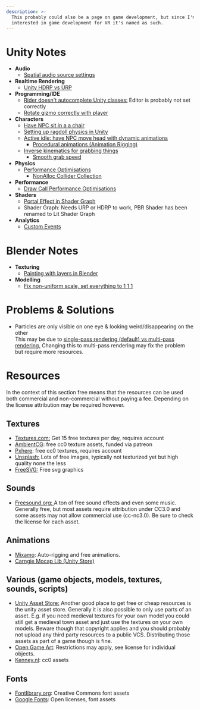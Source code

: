 ```yaml
---
description: >-
  This probably could also be a page on game development, but since I'm mainly
  interested in game development for VR it's named as such.
---
```

# Unity Notes

* **Audio**
  * [Spatial audio source settings](https://subscription.packtpub.com/book/game\_development/9781787286450/1/01lvl1sec12/3d-sound-and-spatial-blending)
* **Realtime Rendering**
  * [Unity HDRP vs URP](https://www.youtube.com/watch?v=5MuA92xUJCA)
* **Programming/IDE**
  * [Rider doesn't autocomplete Unity classes:](https://rider-support.jetbrains.com/hc/en-us/community/posts/360010059320--Resolved-RIDER-2020-02-04-Rider-doesn-t-autocomplete-anything-from-Unity) Editor is probably not set correctly
  * [Rotate gizmo correctly with player](https://stackoverflow.com/questions/57982000/how-to-change-the-orientation-for-an-overlapbox-and-a-gizmo)
* **Characters**
  * [Have NPC sit in a a chair](https://www.youtube.com/watch?v=bRIpwQUUN24)
  * [Setting up ragdoll physics in Unity](https://www.youtube.com/watch?v=DInV-jHm9rk)
  * [Active idle: have NPC move head with dynamic animations](https://www.youtube.com/watch?v=T7AdzwW7n2I)
    * [Procedural animations (Animation Rigging)](https://www.youtube.com/watch?v=saOHaHKSOi0\&t=1s)
  * [Inverse kinematics for grabbing things](https://docs.unity3d.com/Manual/InverseKinematics.html)
    * [Smooth grab speed](https://forum.unity.com/threads/how-to-smooth-ik-setikpositionweight.324836/)
* **Physics**
  * [Performance Optimisations](https://www.youtube.com/watch?v=pTz3LMQpvfA)
    * [NonAlloc Collider Collection](https://youtu.be/pTz3LMQpvfA?t=617)
* **Performance**
  * [Draw Call Performance Optimisations](https://www.youtube.com/watch?v=IrYPkSIvpIw)
* **Shaders**
  * [Portal Effect in Shader Graph](https://www.youtube.com/watch?v=w0znZIuvQ2I)
  * Shader Graph: Needs URP or HDRP to work, PBR Shader has been renamed to Lit Shader Graph
* **Analytics**
  * [Custom Events](https://docs.unity.com/analytics/RecordingCustomEvents.html)

# Blender Notes

* **Texturing**
  * [Painting with layers in Blender](https://www.youtube.com/watch?v=fCRivuw9N7U)
* **Modelling**
  * [Fix non-uniform scale, set everything to 1 1 1](https://blender.stackexchange.com/questions/31769/how-to-set-the-current-scale-to-1)

# Problems & Solutions

* Particles are only visible on one eye & looking weird/disappearing on the other\
  This may be due to [single-pass rendering (default) vs multi-pass rendering.](https://docs.unity3d.com/2020.1/Documentation/Manual/SinglePassStereoRendering.html) Changing this to multi-pass rendering may fix the problem but require more resources.

# Resources

In the context of this section free means that the resources can be used both commercial and non-commercial without paying a fee. Depending on the license attribution may be required however.

## Textures

* [Textures.com:](https://www.textures.com/library) Get 15 free textures per day, requires account
* [AmbientCG](https://ambientcg.com/): free cc0 texture assets, funded via patreon
* [Pxhere](https://pxhere.com/): free cc0 textures, requires account
* [Unsplash:](https://unsplash.com) Lots of free images, typically not texturized yet but high quality none the less
* [FreeSVG:](https://freesvg.org) Free svg graphics

## Sounds

* [Freesound.org: ](https://freesound.org)A ton of free sound effects and even some music. Generally free, but most assets require attribution under CC3.0 and some assets may not allow commercial use (cc-nc3.0). Be sure to check the license for each asset.

## Animations

* [Mixamo](https://www.mixamo.com/#/): Auto-rigging and free animations.
* [Carngie Mocap Lib (Unity Store)](https://assetstore.unity.com/packages/3d/animations/huge-fbx-mocap-library-part-1-19991)

## Various (game objects, models, textures, sounds, scripts)

* [Unity Asset Store:](https://assetstore.unity.com) Another good place to get free or cheap resources is the unity asset store. Generally it is also possible to only use parts of an asset. E.g. if you need medieval textures for your own model you could still get a medieval town asset and just use the textures on your own models. Beware though that copyright applies and you should probably not upload any third party resources to a public VCS. Distributing those assets as part of a game though is fine.
* [Open Game Art](https://opengameart.org/): Restrictions may apply, see license for individual objects.
* [Kenney.nl](https://kenney.nl/assets): cc0 assets

## Fonts

* [Fontlibrary.org](https://fontlibrary.org/en/catalogue): Creative Commons font assets
* [Google Fonts](https://fonts.google.com/): Open licenses, font assets
